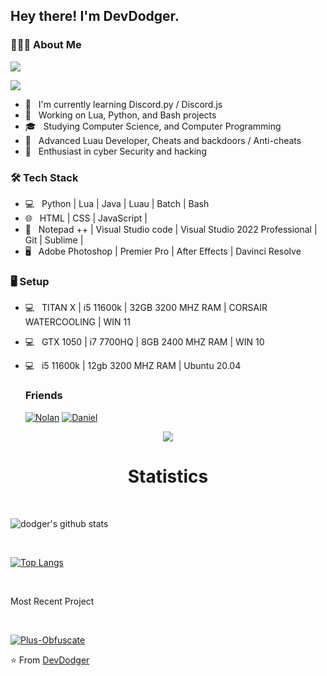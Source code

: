 <h2> Hey there! I'm DevDodger. 

<h3> 👨🏻‍💻 About Me </h3>
  
<p>
  <img src="https://readme-typing-svg.herokuapp.com?duration=1&color=18F733&center=true&vCenter=true&lines=By+DeVdOdGeR;by+devdodger;BY+DEVDODGER;by+DEVDODGER">
</p>
  
<img src="https://discord.c99.nl/widget/theme-3/383735130767753227.png"/>

  
- 🔭 &nbsp; I'm currently learning Discord.py / Discord.js
- 🤔 &nbsp; Working on Lua, Python, and Bash projects 
- 🎓 &nbsp; Studying Computer Science, and Computer Programming
- 💼 &nbsp; Advanced Luau Developer, Cheats and backdoors / Anti-cheats
- 🌱 &nbsp; Enthusiast in cyber Security and hacking

<h3>🛠 Tech Stack</h3>

- 💻 &nbsp; Python | Lua | Java | Luau | Batch | Bash
- 🌐 &nbsp; HTML | CSS | JavaScript | 
- 🔧 &nbsp; Notepad ++ | Visual Studio code | Visual Studio 2022 Professional | Git | Sublime | 
- 🖥 &nbsp; Adobe Photoshop | Premier Pro | After Effects | Davinci Resolve
  
<h3> 🖥️ Setup</h3>

- 💻 &nbsp; TITAN X |  i5 11600k | 32GB 3200 MHZ RAM | CORSAIR WATERCOOLING | WIN 11
- 💻 &nbsp; GTX 1050 | i7 7700HQ | 8GB  2400 MHZ RAM | WIN 10
- 💻 &nbsp; i5 11600k | 12gb 3200 MHZ RAM | Ubuntu 20.04
  
  <h3> Friends </h3>


  [![Nolan](https://github.com/MushyToast.png?size=60)](https://github.com/MushyToast)
  [![Daniel](https://github.com/DevAnxllty.png?size=60)](https://github.com/DevAnxllty)
<center>
 <img src= https://camo.githubusercontent.com/ebfdd465daa90626d0ab0d0fddc0e457c942a392/68747470733a2f2f7265732e636c6f7564696e6172792e636f6d2f616e7572616768617a72612f696d6167652f75706c6f61642f76313539343930383234322f6c6f676f5f636373776d652e737667>
<h1>
  Statistics
  </h1>
</center>
  
<br>

![dodger's github stats](https://github-readme-stats.vercel.app/api?username=devdodger)

</br>

[![Top Langs](https://github-readme-stats.vercel.app/api/top-langs/?username=devdodger)](https://github.com/devdodger/github-readme-stats)

<br>

<p>Most Recent Project</p>
<br>

[![Plus-Obfuscate](https://github-readme-stats.vercel.app/api/pin/?username=devdodger&repo=Obfuscator-Plus)](https://github.com/devdodger/Obfuscator-Plus)



⭐️ From [DevDodger](https://github.com/DevDodger)
